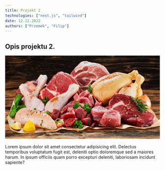 ```yaml
---
title: Projekt 2
technologies: ["next.js", "tailwind"]
date: 12.12.2022
authors: ["Przemek", "Filip"]
---
```


## Opis projektu 2.

![Mięso](./assets/mieso.jpg)

Lorem ipsum dolor sit amet consectetur adipisicing elit. Delectus temporibus voluptatum fugit est, deleniti optio doloremque sed a maiores harum. In ipsum officiis quam porro excepturi deleniti, laboriosam incidunt sapiente?
